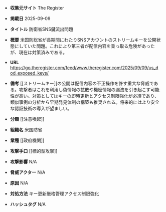 - **収集元サイト**
The Register

- **掲載日**
2025-09-09

- **タイトル**
防衛省SNS鍵流出問題

- **概要**
米国防総省が長期間にわたりSNSアカウントのストリームキーを公開状態にしていた問題。これにより第三者が配信内容を乗っ取る危険があったが、現在は対策済みである。

- **URL**
https://go.theregister.com/feed/www.theregister.com/2025/09/09/us_dod_exposed_keys/

- **備考**
[[ストリームキー]]の公開は配信内容の不正操作を許す重大な脅威である。攻撃者はこれを利用し偽情報の拡散や機密情報の漏洩を引き起こす可能性が高い。対策としてはキーの即時更新とアクセス制限強化が必須であり、類似事例の分析から早期発見体制の構築も推奨される。将来的にはより安全な認証技術の導入が望ましい。

- **分類**
[[注意喚起]]

- **組織名**
米国防省

- **業種**
[[政府機関]]

- **攻撃手口**
[[標的型攻撃]]

- **攻撃影響**
N/A

- **脅威アクター**
N/A

- **原因**
N/A

- **対処方法**
キー更新厳格管理アクセス制限強化

- **ハッシュタグ**
N/A
